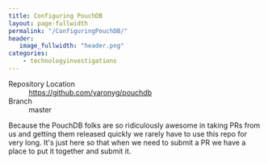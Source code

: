 ```yaml
---
title: Configuring PouchDB
layout: page-fullwidth
permalink: "/ConfiguringPouchDB/"
header:
   image_fullwidth: "header.png"
categories:
    - technologyinvestigations
---
```


<dl>

<dt>Repository Location</dt>
<dd><a href="https://github.com/yaronyg/pouchdb">https://github.com/yaronyg/pouchdb</a></dd>
<dt> Branch</dt>
<dd> master</dd>
</dl>

Because the PouchDB folks are so ridiculously awesome in taking PRs from us and getting them released quickly we rarely have to use this repo for very long. It's just here so that when we need to submit a PR we have a place to put it together and submit it.
